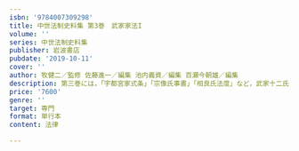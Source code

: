```yaml
---
isbn: '9784007309298'
title: 中世法制史料集 第3巻　武家家法I
volume: ''
series: 中世法制史料集
publisher: 岩波書店
pubdate: '2019-10-11'
cover: ''
author: 牧健二／監修 佐藤進一／編集 池内義資／編集 百瀬今朝雄／編集
description: 第三巻には，「宇都宮家式条」「宗像氏事書」「相良氏法度」など，武家十二氏の基本法規を収録した．
price: '7600'
genre: ''
target: 専門
format: 単行本
content: 法律

---
```


